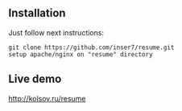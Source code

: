 ## Installation

Just follow next instructions:

```
git clone https://github.com/inser7/resume.git
setup apache/nginx on "resume" directory
```


## Live demo

http://kolsov.ru/resume



